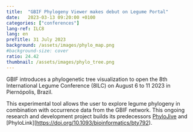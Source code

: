 ```yaml
---
title:  "GBIF Phylogeny Viewer makes debut on Legume Portal"
date:   2023-03-13 09:20:00 +0100
categories: ["conferences"]
lang-ref: ILC8
lang: en
preTitle: 31 July 2023
background: /assets/images/phylo_map.png
#background-size: cover
ratio: 24.42
thumbnail: /assets/images/phylo_tree.png
---
```


GBIF introduces a phylogenetic tree visualization to open the 8th International Legume Conference (8ILC) on August 6 to 11 2023 in Piernópolis, Brazil.

This experimental tool allows the user to explore legume phylogeny in combination with occurrence data from the GBIF network. This ongoing research and development project builds its predecessors [PhyloJive](https://doi.org/10.1093/bioinformatics/btu024) and [PhyloLink][https://doi.org/10.1093/bioinformatics/bty792).




